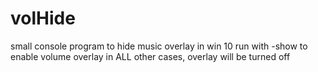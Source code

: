 # volHide
small console program to hide music overlay in win 10
run with -show to enable volume overlay 
   in ALL other cases, overlay will be turned off
